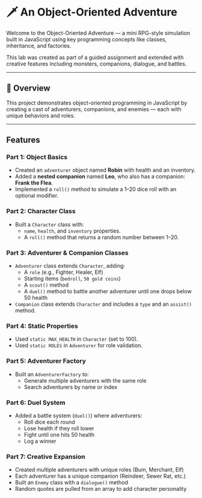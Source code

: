 # 🗡️ An Object-Oriented Adventure

Welcome to the Object-Oriented Adventure — a mini RPG-style simulation built in JavaScript using key programming concepts like classes, inheritance, and factories.

This lab was created as part of a guided assignment and extended with creative features including monsters, companions, dialogue, and battles.

---

## 📜 Overview

This project demonstrates object-oriented programming in JavaScript by creating a cast of adventurers, companions, and enemies — each with unique behaviors and roles.

---

##  Features

###  Part 1: Object Basics
- Created an `adventurer` object named **Robin** with health and an inventory.
- Added a **nested companion** named **Leo**, who also has a companion: **Frank the Flea**.
- Implemented a `roll()` method to simulate a 1–20 dice roll with an optional modifier.

###  Part 2: Character Class
- Built a `Character` class with:
  - `name`, `health`, and `inventory` properties.
  - A `roll()` method that returns a random number between 1–20.

###  Part 3: Adventurer & Companion Classes
- `Adventurer` class extends `Character`, adding:
  - A `role` (e.g., Fighter, Healer, Elf)
  - Starting items (`bedroll`, `50 gold coins`)
  - A `scout()` method
  - A `duel()` method to battle another adventurer until one drops below 50 health
- `Companion` class extends `Character` and includes a `type` and an `assist()` method.

###  Part 4: Static Properties
- Used `static MAX_HEALTH` in `Character` (set to 100).
- Used `static ROLES` in `Adventurer` for role validation.

###  Part 5: Adventurer Factory
- Built an `AdventurerFactory` to:
  - Generate multiple adventurers with the same role
  - Search adventurers by name or index

###  Part 6: Duel System
- Added a battle system (`duel()`) where adventurers:
  - Roll dice each round
  - Lose health if they roll lower
  - Fight until one hits 50 health
  - Log a winner

###  Part 7: Creative Expansion
- Created multiple adventurers with unique roles (Bum, Merchant, Elf)
- Each adventurer has a unique companion (Reindeer, Sewer Rat, etc.)
- Built an `Enemy` class with a `dialogue()` method
- Random quotes are pulled from an array to add character personality

